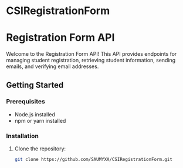 # CSIRegistrationForm
# Registration Form API

Welcome to the Registration Form API! This API provides endpoints for managing student registration, retrieving student information, sending emails, and verifying email addresses.

## Getting Started

### Prerequisites
- Node.js installed
- npm or yarn installed

### Installation
1. Clone the repository:
   ```bash
   git clone https://github.com/SAUMYXA/CSIRegistrationForm.git
